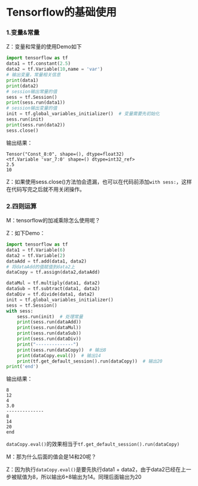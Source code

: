 # Tensorflow的基础使用   

### 1.变量&常量

Z：变量和常量的使用Demo如下

```python
import tensorflow as tf
data1 = tf.constant(2.5)
data2 = tf.Variable(10,name = 'var')
# 输出变量，常量相关信息
print(data1)
print(data2)
# session输出常量的值
sess = tf.Session()
print(sess.run(data1))
# session输出变量的值
init = tf.global_variables_initializer()  # 变量需要先初始化
sess.run(init)
print(sess.run(data2))
sess.close()
```

输出结果：

```
Tensor("Const_8:0", shape=(), dtype=float32)
<tf.Variable 'var_7:0' shape=() dtype=int32_ref>
2.5
10
```

Z：如果使用sess.close()方法怕会遗漏，也可以在代码前添加``with sess:``，这样在代码写完之后就不用关闭操作。   

### 2.四则运算   

M：tensorflow的加减乘除怎么使用呢？

Z：如下Demo：

```python
import tensorflow as tf
data1 = tf.Variable(6)
data2 = tf.Variable(2)
dataAdd = tf.add(data1, data2)
# 将dataAdd的值赋值到data2上
dataCopy = tf.assign(data2,dataAdd)

dataMul = tf.multiply(data1, data2)
dataSub = tf.subtract(data1, data2)
dataDiv = tf.divide(data1, data2)
init = tf.global_variables_initializer()
sess = tf.Session()
with sess:
    sess.run(init)  # 处理常量
    print(sess.run(dataAdd))
    print(sess.run(dataMul))
    print(sess.run(dataSub))
    print(sess.run(dataDiv))
    print("--------------")
    print(sess.run(dataCopy))  # 输出8
    print(dataCopy.eval())	# 输出14
    print(tf.get_default_session().run(dataCopy))  # 输出20
print('end')
```

输出结果：

```
8
12
4
3.0
--------------
8
14
20
end
```

``dataCopy.eval()``的效果相当于``tf.get_default_session().run(dataCopy)``  

M：那为什么后面的值会是14和20呢？

Z：因为执行``dataCopy.eval()``是要先执行data1 + data2，由于data2已经在上一步被赋值为8，所以输出6+8输出为14。同理后面输出为20


